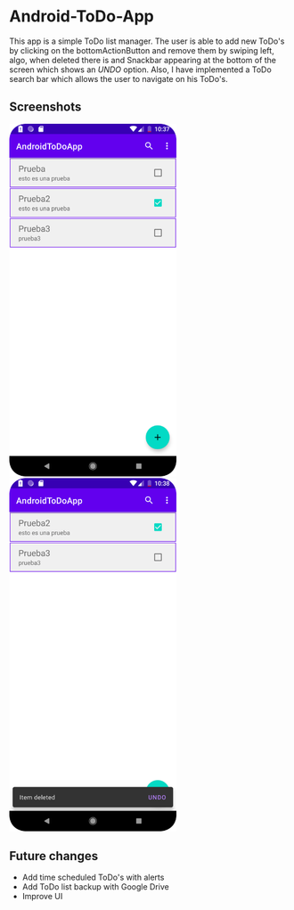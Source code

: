 # Android-ToDo-App

This app is a simple ToDo list manager. The user is able to add new ToDo's by clicking on the bottomActionButton
and remove them by swiping left, algo, when deleted there is and Snackbar appearing at the bottom of the screen 
which shows an _UNDO_ option. Also, I have implemented a ToDo search bar which allows the user to navigate 
on his ToDo's.

## Screenshots

<img src="https://github.com/dhrodao/Android-ToDo-App/blob/master/docs/screenshot_list.png" alt="Demo list" data-canonical-src="docs/screenshot_list.png" width="300"/>

<img src="https://github.com/dhrodao/Android-ToDo-App/blob/master/docs/screenshot_deleted.png" alt="Demo list" data-canonical-src="docs/screenshot_deleted.png" width="300"/>

## Future changes

- Add time scheduled ToDo's with alerts
- Add ToDo list backup with Google Drive
- Improve UI

